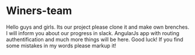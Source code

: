 # Winers-team
Hello guys and girls. Its our project please clone it and make own brenches. I will inform you about our progress in slack.
AngularJs app with routing authentification and much more things will be here. Good luck!
If you  find some mistakes in my words please markup it!
